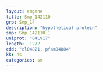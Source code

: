 ```yaml
---
layout: smgene
title: Smp_142110
grp: Smp_14
description: "hypothetical protein"
smp: Smp_142110.1
uniprot: "G4LV17"
length:  1272
cdd: "cl04821, pfam04884"
kk: ns
categories: sm
---
```

